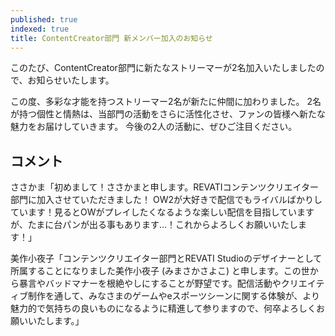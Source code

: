 ```yaml
---
published: true
indexed: true
title: ContentCreator部門 新メンバー加入のお知らせ
---
```


<script>
	import Member from '$lib/components/news/util/Member.svelte';

	const MEMBERS = [
		{
			name: 'ささかま',
			socials: {
				twitter: 'sskmovo',
				youtube: null,
				twitch: 'nidonesiyoo',
				other: 'https://skeb.jp/@sskmovo'
			}
		},
		{
			name: '美作小夜子',
			socials: {
				twitter: '345mimasaka',
				twitch: '345mimasaka_vt',
				other: 'https://lit.link/345mimasaka'
			}
		}
	];
</script>

このたび、ContentCreator部門に新たなストリーマーが2名加入いたしましたので、お知らせいたします。

<Member members={MEMBERS} />

この度、多彩な才能を持つストリーマー2名が新たに仲間に加わりました。
2名が持つ個性と情熱は、当部門の活動をさらに活性化させ、ファンの皆様へ新たな魅力をお届けしていきます。
今後の2人の活動に、ぜひご注目ください。

## コメント

ささかま「初めまして！ささかまと申します。REVATIコンテンツクリエイター部門に加入させていただきました！
OW2が大好きで配信でもライバルばかりしています！見るとOWがプレイしたくなるような楽しい配信を目指していますが、たまに台パンが出る事もあります…！これからよろしくお願いいたします！」

美作小夜子「コンテンツクリエイター部門とREVATI Studioのデザイナーとして所属することになりました美作小夜子 (みまさかさよこ) と申します。この世から暴言やバッドマナーを根絶やしにすることが野望です。配信活動やクリエイティブ制作を通して、みなさまのゲームやeスポーツシーンに関する体験が、より魅力的で気持ちの良いものになるように精進して参りますので、何卒よろしくお願いいたします。」
